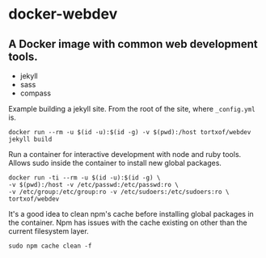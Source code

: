 # docker-webdev

## A Docker image with common web development tools.

- jekyll
- sass
- compass

Example building a jekyll site. From the root of the site, where `_config.yml` is.

    docker run --rm -u $(id -u):$(id -g) -v $(pwd):/host tortxof/webdev jekyll build

Run a container for interactive development with node and ruby tools. Allows sudo inside the container to install new global packages.

    docker run -ti --rm -u $(id -u):$(id -g) \
    -v $(pwd):/host -v /etc/passwd:/etc/passwd:ro \
    -v /etc/group:/etc/group:ro -v /etc/sudoers:/etc/sudoers:ro \
    tortxof/webdev

It's a good idea to clean npm's cache before installing global packages in the container.
Npm has issues with the cache existing on other than the current filesystem layer.

    sudo npm cache clean -f
